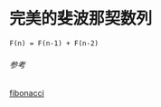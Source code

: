 # 完美的斐波那契数列

```
F(n) = F(n-1) + F(n-2)
```

###### 参考
[fibonacci](https://medium.com/javascript-scene/7-surprising-things-i-learned-writing-a-fibonacci-generator-4886a5c87710#.uuw10xcqg)